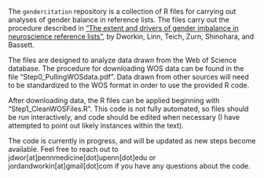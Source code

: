
The `gendercitation` repository is a collection of R files for carrying
out analyses of gender balance in reference lists. The files carry out
the procedure described in [“The extent and drivers of gender imbalance
in neuroscience reference lists”](https://www.nature.com/articles/s41593-020-0658-y), by
Dworkin, Linn, Teich, Zurn, Shinohara, and Bassett.

The files are designed to analyze data drawn from the Web of Science
database. The procedure for downloading WOS data can be found in the
file “Step0\_PullingWOSdata.pdf”. Data drawn from other sources will
need to be standardized to the WOS format in order to use the provided R
code.

After downloading data, the R files can be applied beginning with
“Step1\_CleanWOSFiles.R”. This code is not fully automated, so files
should be run interactively, and code should be edited when necessary (I
have attempted to point out likely instances within the text).

The code is currently in progress, and will be updated as new steps
become available. Feel free to reach out to
jdwor\[at\]pennmedicine\[dot\]upenn\[dot\]edu or
jordandworkin\[at\]gmail\[dot\]com if you have any questions about the
code.
